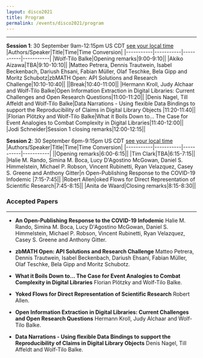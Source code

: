 ```yaml
---
layout: disco2021
title: Program
permalink: /events/disco2021/program
---
```


---
**Session 1**: 30 September 9am-12:15pm US CDT [see your local time](https://www.timeanddate.com/worldclock/fixedtime.html?iso=20210930T09&p1=5158&ah=3&am=15)
|Authors/Speaker|Title|Time|Time Conversion|
|-----------|-----------|-----------|-----------|
|Wolf-Tilo Balke|Opening remarks|9:00-9:10||
|Akiko Aizawa|TBA|9:10-10:10||
|Matteo Petrera, Dennis Trautwein, Isabel Beckenbach, Dariush Ehsani, Fabian Müller, Olaf Teschke, Bela Gipp and Moritz Schubotz|zbMATH Open: API Solutions and Research Challenge|10:10-10:40||
||Break|10:40-11:00||
|Hermann Kroll, Judy Alchaar and Wolf-Tilo Balke|Open Information Extraction in Digital Libraries: Current Challenges and Open Research Questions|11:00-11:20||
|Denis Nagel, Till Affeldt and Wolf-Tilo Balke|Data Narrations - Using flexible Data Bindings to support the Reproducibility of Claims in Digital Library Objects |11:20-11:40||
|Florian Plötzky and Wolf-Tilo Balke|What it Boils Down to... The Case for Event Analogies to Combat Complexity in Digital Libraries|11:40-12:00||
|Jodi Schneider|Session 1 closing remarks|12:00-12:15||

**Session 2**: 30 September 6pm-9:15pm US CDT [see your local time](https://www.timeanddate.com/worldclock/fixedtime.html?iso=20210930T18&p1=5158&ah=3&am=15)
|Authors/Speaker|Title|Time|Time Conversion|
|-----------|-----------|-----------|-----------|
||Opening remarks|6:00-6:15||
|Tim Clark|TBA|6:15-7:15||
|Halie M. Rando, Simina M. Boca, Lucy D'Agostino McGowan, Daniel S. Himmelstein, Michael P. Robson, Vincent Rubinetti, Ryan Velazquez, Casey S. Greene and Anthony Gitter|n Open-Publishing Response to the COVID-19 Infodemic
|7:15-7:45||
|Robert Allen|oked Flows for Direct Representation of Scientific Research|7:45-8:15||
|Anita de Waard|Closing remarks|8:15-8:30||

### Accepted Papers
---

- **An Open-Publishing Response to the COVID-19 Infodemic** Halie M. Rando, Simina M. Boca, Lucy D'Agostino McGowan, Daniel S. Himmelstein, Michael P. Robson, Vincent Rubinetti, Ryan Velazquez, Casey S. Greene and Anthony Gitter. 

- **zbMATH Open: API Solutions and Research Challenge** Matteo Petrera, Dennis Trautwein, Isabel Beckenbach, Dariush Ehsani, Fabian Müller, Olaf Teschke, Bela Gipp and Moritz Schubotz.

- **What it Boils Down to... The Case for Event Analogies to Combat Complexity in Digital Libraries** Florian Plötzky and Wolf-Tilo Balke.

- **Yoked Flows for Direct Representation of Scientific Research** Robert Allen. 

- **Open Information Extraction in Digital Libraries: Current Challenges and Open Research Questions** Hermann Kroll, Judy Alchaar and Wolf-Tilo Balke.

- **Data Narrations - Using flexible Data Bindings to support the Reproducibility of Claims in Digital Library Objects** Denis Nagel, Till Affeldt and Wolf-Tilo Balke.

